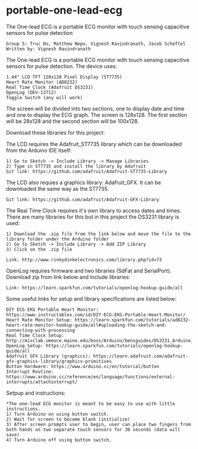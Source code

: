 # portable-one-lead-ecg
  The One-lead ECG is a portable ECG monitor with touch sensing capacitive sensors for pulse detection

    Group 5: Truc Do, Matthew Nepo, Vignesh Ravindranath, Jacob Scheftel
    Written by: Vignesh Ravindranath
  
  The One-lead ECG is a portable ECG monitor with touch sensing capacitive
  sensors for pulse detection. The device uses:
  
    1.44" LCD TFT 128x128 Pixel Display (ST7735)
    Heart Rate Monitor (AD8232)
    Real Time Clock (Adafruit DS3231)
    OpenLog (DEV-13712)
    Toggle Switch (any will work)
  
  The screen will be divided into two sections, one to display date and time and one to display the ECG graph.
  The screen is 128x128. The first section will be 28x128 and the second section will be 100x128.
    
  Download these libraries for this project:
  
  The LCD requires the Adafruit_ST7735 library which can be downloaded from the Arduino IDE itself:
    
    1) Go to Sketch -> Include Library -> Manage Libraries
    2) Type in ST7735 and install the library by Adafruit
    Git link: https://github.com/adafruit/Adafruit-ST7735-Library
    
  The LCD also requies a graphics library: Adafruit_GFX. It can be downloaded the same way as the ST7735.
    
    Git link: https://github.com/adafruit/Adafruit-GFX-Library
      
  The Real Time Clock requires it's own library to access dates and times. There are many libraries for this
  but in this project the DS3231 library is used:
  
    1) Download the .zip file from the link below and move the file to the library folder under the Arduino folder
    2) Go to Sketch -> Include Library -> Add ZIP Library
    3) Click on the .zip file
      
    Link: http://www.rinkydinkelectronics.com/library.php?id=73
  
  OpenLog requires firmware and two libraries (SdFat and SerialPort). Download zip from link below and include libraries:
    
    Link: https://learn.sparkfun.com/tutorials/openlog-hookup-guide/all
  
  Some useful links for setup and library specifications are listed below:
  
    DIY ECG EKG Portable Heart Monitor: https://www.instructables.com/id/DIY-ECG-EKG-Portable-Heart-Monitor/
    Heart Rate Monitor Setup: https://learn.sparkfun.com/tutorials/ad8232-heart-rate-monitor-hookup-guide/all#uploading-the-sketch-and-connecting-with-processing
    Real Time Clock Setup: http://misclab.umeoce.maine.edu/boss/Arduino/bensguides/DS3231_Arduino_Clock_Instructions.pdf
    OpenLog Setup: https://learn.sparkfun.com/tutorials/openlog-hookup-guide/all
    Adafruit GFX Library (graphics): https://learn.adafruit.com/adafruit-gfx-graphics-library/graphics-primitives
    Button Hardware: https://www.arduino.cc/en/tutorial/button
    Interrupt Routine: https://www.arduino.cc/reference/en/language/functions/external-interrupts/attachinterrupt/
   
  Setpup and instructions:

    *The one-lead ECG monitor is meant to be easy to use with little instructions.
    1) Turn Arduino on using button switch.
    2) Wait for screen to become blank (initialize)
    3) After screen prompts user to begin, user can place two fingers from both hands on two separate touch sensors for 30 seconds (data will save)
    4) Turn Arduino off using button switch. 
